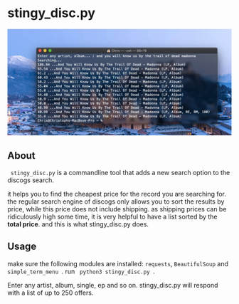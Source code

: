 # stingy_disc.py

![Screenshot](https://github.com/chrischma/stingy_disc.py/blob/main/sceenshot.png)

## About
<code> stingy_disc.py</code> is a commandline tool that adds a new search option to the discogs search.

it helps you to find the cheapest price for the record you are searching for. the regular search engine of discogs only allows you to sort the results by price, while this price does not include shipping. as shipping prices can be ridiculously high some time, it is very helpful to have a list sorted by the **total price**. and this is what stingy_disc.py does. 

## Usage
make sure the following modules are installed: <code>requests</code>, <code>BeautifulSoup</code> and <code> simple_term_menu </code>.
run <code> python3 stingy_disc.py </code>. 

Enter any artist, album, single, ep and so on. 
stingy_disc.py will respond with a list of up to 250 offers.
